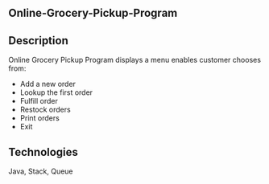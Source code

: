 ## Online-Grocery-Pickup-Program
## Description 
Online Grocery Pickup Program displays a menu enables customer chooses  from:
- Add a new order                          
- Lookup the first order                   
- Fulfill order                            
- Restock orders                           
- Print orders                             
- Exit 
## Technologies 
Java, Stack, Queue
